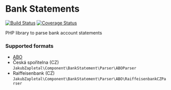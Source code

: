 # Bank Statements

[![Build Status](https://travis-ci.org/jakubzapletal/bank-statements.svg?branch=master)](https://travis-ci.org/jakubzapletal/bank-statements)
[![Coverage Status](https://coveralls.io/repos/jakubzapletal/bank-statements/badge.png?branch=master)](https://coveralls.io/r/jakubzapletal/bank-statements?branch=master)

PHP library to parse bank account statements

### Supported formats

* [ABO](doc/abo.md)
 * Česká spořitelna (CZ) `JakubZapletal\Component\BankStatement\Parser\ABOParser`
 * Raiffeisenbank (CZ) `JakubZapletal\Component\BankStatement\Parser\ABO\RaiffeisenbankCZParser`
